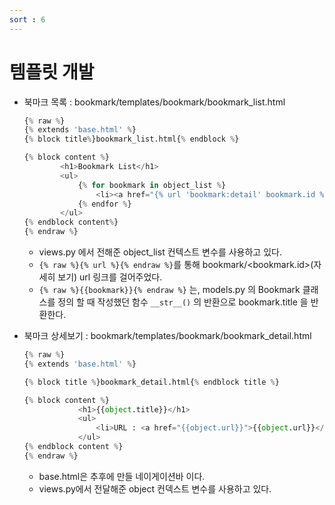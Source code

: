 ```yaml
---
sort : 6
---
```


# 템플릿 개발

- 북마크 목록 : bookmark/templates/bookmark/bookmark_list.html

    ```python
    {% raw %}
    {% extends 'base.html' %}
    {% block title%}bookmark_list.html{% endblock %}

    {% block content %}
            <h1>Bookmark List</h1>
            <ul>
                {% for bookmark in object_list %}
                    <li><a href="{% url 'bookmark:detail' bookmark.id %}">{{bookmark}}</a></li>
                {% endfor %}
            </ul>
    {% endblock content%}
    {% endraw %}
    ```
    - views.py 에서 전해준 object_list 컨텍스트 변수를 사용하고 있다.
    - `{% raw %}{% url %}{% endraw %}`를 통해 bookmark/<bookmark.id>(자세히 보기) url 링크를 걸어주었다.
    - `{% raw %}{{bookmark}}{% endraw %}` 는, models.py 의 Bookmark 클래스를 정의 할 때 작성했던 함수 `__str__()` 의 반환으로 bookmark.title 을 반환한다.

- 북마크 상세보기 : bookmark/templates/bookmark/bookmark_detail.html

    ```python
    {% raw %}
    {% extends 'base.html' %}

    {% block title %}bookmark_detail.html{% endblock title %}

    {% block content %}
                <h1>{{object.title}}</h1>
                <ul>
                    <li>URL : <a href="{{object.url}}">{{object.url}}</a></li>
                </ul>
    {% endblock content %}
    {% endraw %}
    ```
    - base.html은 추후에 만들 네이게이션바 이다.
    - views.py에서 전달해준  object 컨덱스트 변수를 사용하고 있다.

